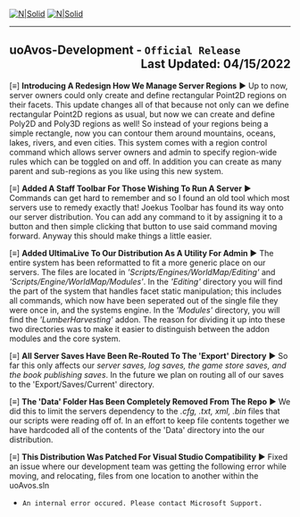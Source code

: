 ﻿[![N|Solid](http://uoavocation.net/portal/site_image/logo_05.png)](http://www.uoavocation.net)
[![N|Solid](http://uoavocation.net/portal/site_image/text_0002.png)](http://www.uoavocation.net)
***
## uoAvos-Development - `Official Release` <div align="Right">Last Updated: 04/15/2022</div>

[≡] **Introducing A Redesign How We Manage Server Regions**
► Up to now, server owners could only create and define rectangular Point2D regions on their facets. This update changes all of that because not only can we define rectangular Point2D regions as usual, but now we can create and define Poly2D and Poly3D regions as well! So instead of your regions being a simple rectangle, now you can contour them around mountains, oceans, lakes, rivers, and even cities. This system comes with a region control command which allows server owners and admin to specify region-wide rules which can be toggled on and off. In addition you can create as many parent and sub-regions as you like using this new system.

[≡] **Added A Staff Toolbar For Those Wishing To Run A Server**
► Commands can get hard to remember and so I found an old tool which most servers use to remedy exactly that! Joekus Toolbar has found its way onto our server distribution. You can add any command to it by assigning it to a button and then simple clicking that button to use said command moving forward. Anyway this should make things a little easier.

[≡] **Added UltimaLive To Our Distribution As A Utility For Admin**
► The entire system has been reformatted to fit a more generic place on our servers. The files are located in *'Scripts/Engines/WorldMap/Editing'*  and *'Scripts/Engine/WorldMap/Modules'*. In the *'Editing'* directory you will find the part of the system that handles facet static manipulation; this includes all commands, which now have been seperated out of the single file they were once in, and the systems engine. In the *'Modules'* directory, you will find the *'LumberHarvesting'* addon. The reason for dividing it up into these two directories was to make it easier to distinguish between the addon modules and the core system.

[≡] **All Server Saves Have Been Re-Routed To The 'Export' Directory**
► So far this only affects our *server saves, log saves, the game store saves, and the book publishing saves*. In the future we plan on routing all of our saves to the 'Export/Saves/Current' directory.

[≡] **The 'Data' Folder Has Been Completely Removed From The Repo**
► We did this to limit the servers dependency to the *.cfg,  .txt, xml, .bin* files that our scripts were reading off of. In an effort to keep file contents together we have hardcoded all of the contents of the 'Data' directory into the our distribution.

[≡] **This Distribution Was Patched For Visual Studio Compatibility**
► Fixed an issue where our development team was getting the following error while moving, and relocating, files from one location to another within the uoAvos.sln
- `An internal error occured. Please contact Microsoft Support.`
